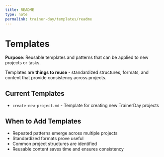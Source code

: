 ```yaml
---
title: README
type: note
permalink: trainer-day/templates/readme
---
```


# Templates

**Purpose**: Reusable templates and patterns that can be applied to new projects or tasks.

Templates are **things to reuse** - standardized structures, formats, and content that provide consistency across projects.

## Current Templates
- `create-new-project.md` - Template for creating new TrainerDay projects

## When to Add Templates
- Repeated patterns emerge across multiple projects
- Standardized formats prove useful
- Common project structures are identified
- Reusable content saves time and ensures consistency